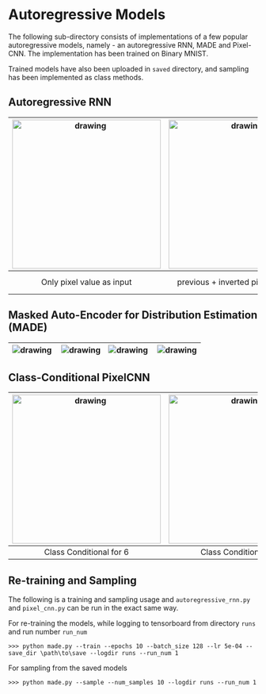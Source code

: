 # Autoregressive Models

The following sub-directory consists of implementations of a few popular autoregressive models, namely - an autoregressive RNN, MADE and Pixel-CNN. The implementation has been trained on Binary MNIST. 

Trained models have also been uploaded in `saved` directory, and sampling has been implemented as class methods. 

## Autoregressive RNN 

|<img src="https://github.com/amanshenoy/autoregressive/blob/master/demonstrations/ar_rnn_sample_1.png" alt="drawing" width="300"/>|<img src="https://github.com/amanshenoy/autoregressive/blob/master/demonstrations/ar_rnn_sample_2.png" alt="drawing" width="300"/> |<img src="https://github.com/amanshenoy/autoregressive/blob/master/demonstrations/ar_rnn_sample_3.png" alt="drawing" width="300"/> |
|:---:|:----:|:----:|
| Only pixel value as input | previous + inverted pixel appended | previous + location information appended | 

## Masked Auto-Encoder for Distribution Estimation (MADE)

|<img align='left' src="https://github.com/amanshenoy/autoregressive/blob/master/demonstrations/made_sample_1.png" alt="drawing"/>|<img align='center' src="https://github.com/amanshenoy/autoregressive/blob/master/demonstrations/made_sample_2.png" alt="drawing"/> |<img align='center' src="https://github.com/amanshenoy/autoregressive/blob/master/demonstrations/made_sample_3.png" alt="drawing" /> |<img align='right' src="https://github.com/amanshenoy/autoregressive/blob/master/demonstrations/made_sample_3.png" alt="drawing"/> |
|:---:|:----:|:----:|:----:|


## Class-Conditional PixelCNN

|<img src="https://github.com/amanshenoy/autoregressive/blob/master/demonstrations/pixel_cnn_6.png" alt="drawing" width="300"/>|<img src="https://github.com/amanshenoy/autoregressive/blob/master/demonstrations/pixel_cnn_7.png" alt="drawing" width="300"/> |<img src="https://github.com/amanshenoy/autoregressive/blob/master/demonstrations/pixel_cnn_8.png" alt="drawing" width="300"/> |
|:---:|:----:|:----:|
| Class Conditional for 6 | Class Conditional for 7 | Class Conditional for 8 | 

## Re-training and Sampling

The following is a training and sampling usage and `autoregressive_rnn.py` and `pixel_cnn.py` can be run in the exact same way. 

For re-training the models, while logging to tensorboard from directory `runs` and run number `run_num`

    >>> python made.py --train --epochs 10 --batch_size 128 --lr 5e-04 --save_dir \path\to\save --logdir runs --run_num 1
    
For sampling from the saved models 

    >>> python made.py --sample --num_samples 10 --logdir runs --run_num 1
